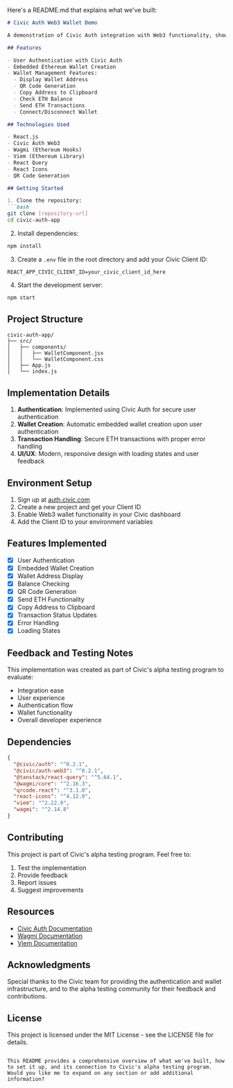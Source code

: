 Here's a README.md that explains what we've built:

```markdown
# Civic Auth Web3 Wallet Demo

A demonstration of Civic Auth integration with Web3 functionality, showcasing authentication and embedded wallet features. This project was built as part of Civic's alpha testing program.

## Features

- User Authentication with Civic Auth
- Embedded Ethereum Wallet Creation
- Wallet Management Features:
  - Display Wallet Address
  - QR Code Generation
  - Copy Address to Clipboard
  - Check ETH Balance
  - Send ETH Transactions
  - Connect/Disconnect Wallet

## Technologies Used

- React.js
- Civic Auth Web3
- Wagmi (Ethereum Hooks)
- Viem (Ethereum Library)
- React Query
- React Icons
- QR Code Generation

## Getting Started

1. Clone the repository:
```bash
git clone [repository-url]
cd civic-auth-app
```

2. Install dependencies:
```bash
npm install
```

3. Create a `.env` file in the root directory and add your Civic Client ID:
```env
REACT_APP_CIVIC_CLIENT_ID=your_civic_client_id_here
```

4. Start the development server:
```bash
npm start
```

## Project Structure

```
civic-auth-app/
├── src/
│   ├── components/
│   │   ├── WalletComponent.jsx
│   │   └── WalletComponent.css
│   ├── App.js
│   └── index.js
```

## Implementation Details

1. **Authentication**: Implemented using Civic Auth for secure user authentication
2. **Wallet Creation**: Automatic embedded wallet creation upon user authentication
3. **Transaction Handling**: Secure ETH transactions with proper error handling
4. **UI/UX**: Modern, responsive design with loading states and user feedback

## Environment Setup

1. Sign up at [auth.civic.com](https://auth.civic.com)
2. Create a new project and get your Client ID
3. Enable Web3 wallet functionality in your Civic dashboard
4. Add the Client ID to your environment variables

## Features Implemented

- [x] User Authentication
- [x] Embedded Wallet Creation
- [x] Wallet Address Display
- [x] Balance Checking
- [x] QR Code Generation
- [x] Send ETH Functionality
- [x] Copy Address to Clipboard
- [x] Transaction Status Updates
- [x] Error Handling
- [x] Loading States

## Feedback and Testing Notes

This implementation was created as part of Civic's alpha testing program to evaluate:
- Integration ease
- User experience
- Authentication flow
- Wallet functionality
- Overall developer experience

## Dependencies

```json
{
  "@civic/auth": "^0.2.1",
  "@civic/auth-web3": "^0.2.1",
  "@tanstack/react-query": "^5.64.1",
  "@wagmi/core": "^2.16.3",
  "qrcode.react": "^3.1.0",
  "react-icons": "^4.12.0",
  "viem": "^2.22.9",
  "wagmi": "^2.14.8"
}
```

## Contributing

This project is part of Civic's alpha testing program. Feel free to:
1. Test the implementation
2. Provide feedback
3. Report issues
4. Suggest improvements

## Resources

- [Civic Auth Documentation](https://docs.civic.com)
- [Wagmi Documentation](https://wagmi.sh)
- [Viem Documentation](https://viem.sh)

## Acknowledgments

Special thanks to the Civic team for providing the authentication and wallet infrastructure, and to the alpha testing community for their feedback and contributions.

## License

This project is licensed under the MIT License - see the LICENSE file for details.
```

This README provides a comprehensive overview of what we've built, how to set it up, and its connection to Civic's alpha testing program. Would you like me to expand on any section or add additional information?